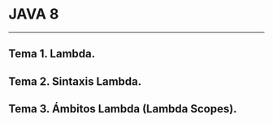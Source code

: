 # JAVA 8

---

## Tema 1. Lambda.
## Tema 2. Sintaxis Lambda.
## Tema 3. Ámbitos Lambda (Lambda Scopes).